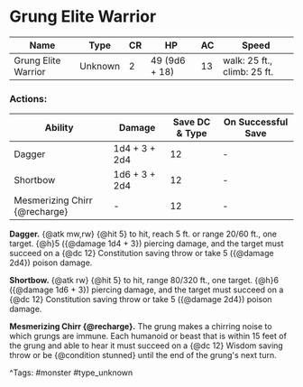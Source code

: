 # Grung Elite Warrior

| Name | Type | CR | HP | AC | Speed |
|------|------|----|----|----|-------|
| Grung Elite Warrior | Unknown | 2 | 49 (9d6 + 18) | 13 | walk: 25 ft., climb: 25 ft. |

### Actions:

| Ability | Damage | Save DC & Type | On Successful Save |
|---------|--------|----------------|--------------------|
| Dagger | 1d4 + 3 + 2d4 | 12 | - |
| Shortbow | 1d6 + 3 + 2d4 | 12 | - |
| Mesmerizing Chirr {@recharge} | - | 12 | - |


**Dagger.** {@atk mw,rw} {@hit 5} to hit, reach 5 ft. or range 20/60 ft., one target. {@h}5 ({@damage 1d4 + 3}) piercing damage, and the target must succeed on a {@dc 12} Constitution saving throw or take 5 ({@damage 2d4}) poison damage.

**Shortbow.** {@atk rw} {@hit 5} to hit, range 80/320 ft., one target. {@h}6 ({@damage 1d6 + 3}) piercing damage, and the target must succeed on a {@dc 12} Constitution saving throw or take 5 ({@damage 2d4}) poison damage.

**Mesmerizing Chirr {@recharge}.** The grung makes a chirring noise to which grungs are immune. Each humanoid or beast that is within 15 feet of the grung and able to hear it must succeed on a {@dc 12} Wisdom saving throw or be {@condition stunned} until the end of the grung's next turn.

^Tags: #monster #type_unknown
